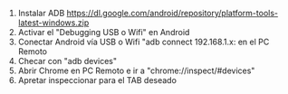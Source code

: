1. Instalar ADB https://dl.google.com/android/repository/platform-tools-latest-windows.zip
2. Activar el "Debugging USB o Wifi" en Android 
3. Conectar Android vía USB o Wifi "adb connect 192.168.1.x:<port> en el PC Remoto 
4. Checar con "adb devices"
5. Abrir Chrome en PC Remoto e ir a "chrome://inspect/#devices"
6. Apretar inspeccionar para el TAB deseado 
